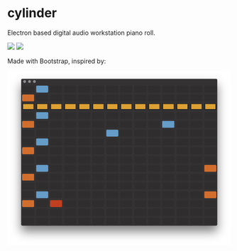 # cylinder
Electron based digital audio workstation piano roll.

![](screenshot.png)
![](screenshot-0.png)

Made with Bootstrap, inspired by:

![](screenshot-1.png)
